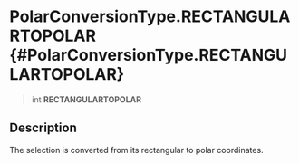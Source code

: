 PolarConversionType.RECTANGULARTOPOLAR {#PolarConversionType.RECTANGULARTOPOLAR}
======================================

> int **RECTANGULARTOPOLAR**

Description
-----------

The selection is converted from its rectangular to polar coordinates.
